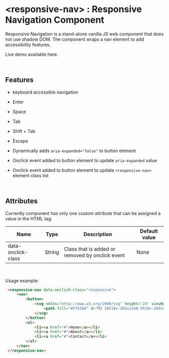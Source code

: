 # \<responsive-nav>  : Responsive Navigation Component

Responsive Navigation is a stand-alone vanilla JS web component that does not use shadow DOM. The component wraps a nav element to add accessibility features. 

Live demo available here.

<br />

## Features
- keyboard accessible navigation
- Enter
- Space
- Tab
- Shift + Tab
- Escape

- Dynamically adds `aria-expanded="false"` to button element 

- Onclick event added to button element to update `aria-expanded` value

- Onclick event added to button element to update `<responsive-nav>` element class list

<br />

## Attributes


Currently component has only one custom attribute that can be assigned a value in the HTML tag:

Name               |Type     |Description                                      |Default value
-------------------|---------|-------------------------------------------------|--------------
data-onclick-class |String   |Class that is added or removed by onclick event  |None

<br />

Usage example:

   ```html
    <responsive-nav data-onclick-class="responsive">
        <nav> 
            <button> 
                <svg xmlns="http://www.w3.org/2000/svg" height="24" viewBox="0 0 24 24" width="24"><path d="M0 0h24v24H0z" fill="none"/>
                    <path fill="#5f6368" d="M3 18h18v-2H3v2zm0-5h18v-2H3v2zm0-7v2h18V6H3z"/>
                </svg>
            </button> 
            <ul>
                <li><a href="#">Home</a></li>
                <li><a href="#">About</a></li>
                <li><a href="#">Contact</a></li>
            </ul>
        </nav>
    </responsive-nav>
   ```
